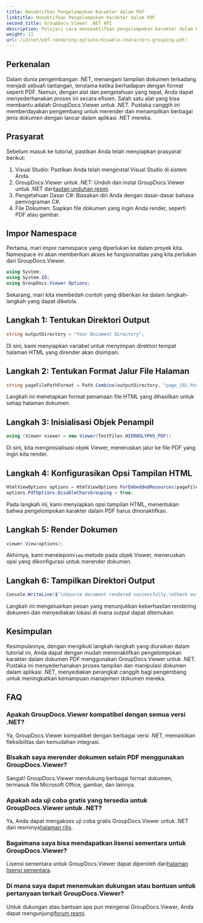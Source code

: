```yaml
---
title: Nonaktifkan Pengelompokan Karakter dalam PDF
linktitle: Nonaktifkan Pengelompokan Karakter dalam PDF
second_title: GroupDocs.Viewer .NET API
description: Pelajari cara menonaktifkan pengelompokan karakter dalam PDF menggunakan GroupDocs.Viewer untuk .NET. Ikuti tutorial langkah demi langkah kami untuk rendering dokumen yang lancar.
weight: 11
url: /id/net/pdf-rendering-options/disable-characters-grouping-pdf/
---
```

## Perkenalan
Dalam dunia pengembangan .NET, menangani tampilan dokumen terkadang menjadi sebuah tantangan, terutama ketika berhadapan dengan format seperti PDF. Namun, dengan alat dan pengetahuan yang tepat, Anda dapat menyederhanakan proses ini secara efisien. Salah satu alat yang bisa membantu adalah GroupDocs.Viewer untuk .NET. Pustaka canggih ini memberdayakan pengembang untuk merender dan menampilkan berbagai jenis dokumen dengan lancar dalam aplikasi .NET mereka.
## Prasyarat
Sebelum masuk ke tutorial, pastikan Anda telah menyiapkan prasyarat berikut:
1. Visual Studio: Pastikan Anda telah menginstal Visual Studio di sistem Anda.
2.  GroupDocs.Viewer untuk .NET: Unduh dan instal GroupDocs.Viewer untuk .NET dari[tautan unduhan resmi](https://releases.groupdocs.com/viewer/net/).
3. Pengetahuan Dasar C#: Biasakan diri Anda dengan dasar-dasar bahasa pemrograman C#.
4. File Dokumen: Siapkan file dokumen yang ingin Anda render, seperti PDF atau gambar.

## Impor Namespace
Pertama, mari impor namespace yang diperlukan ke dalam proyek kita. Namespace ini akan memberikan akses ke fungsionalitas yang kita perlukan dari GroupDocs.Viewer.

```csharp
using System;
using System.IO;
using GroupDocs.Viewer.Options;
```

Sekarang, mari kita membedah contoh yang diberikan ke dalam langkah-langkah yang dapat dikelola.
## Langkah 1: Tentukan Direktori Output
```csharp
string outputDirectory = "Your Document Directory";
```
Di sini, kami menyiapkan variabel untuk menyimpan direktori tempat halaman HTML yang dirender akan disimpan.
## Langkah 2: Tentukan Format Jalur File Halaman
```csharp
string pageFilePathFormat = Path.Combine(outputDirectory, "page_{0}.html");
```
Langkah ini menetapkan format penamaan file HTML yang dihasilkan untuk setiap halaman dokumen.
## Langkah 3: Inisialisasi Objek Penampil
```csharp
using (Viewer viewer = new Viewer(TestFiles.HIEROGLYPHS_PDF))
```
Di sini, kita menginisialisasi objek Viewer, meneruskan jalur ke file PDF yang ingin kita render.
## Langkah 4: Konfigurasikan Opsi Tampilan HTML
```csharp
HtmlViewOptions options = HtmlViewOptions.ForEmbeddedResources(pageFilePathFormat);
options.PdfOptions.DisableCharsGrouping = true;
```
Pada langkah ini, kami menyiapkan opsi tampilan HTML, menentukan bahwa pengelompokan karakter dalam PDF harus dinonaktifkan.
## Langkah 5: Render Dokumen
```csharp
viewer.View(options);
```
 Akhirnya, kami menelepon`View` metode pada objek Viewer, meneruskan opsi yang dikonfigurasi untuk merender dokumen.
## Langkah 6: Tampilkan Direktori Output
```csharp
Console.WriteLine($"\nSource document rendered successfully.\nCheck output in {outputDirectory}.");
```
Langkah ini mengeluarkan pesan yang menunjukkan keberhasilan rendering dokumen dan menyediakan lokasi di mana output dapat ditemukan.

## Kesimpulan
Kesimpulannya, dengan mengikuti langkah-langkah yang diuraikan dalam tutorial ini, Anda dapat dengan mudah menonaktifkan pengelompokan karakter dalam dokumen PDF menggunakan GroupDocs.Viewer untuk .NET. Pustaka ini menyederhanakan proses tampilan dan manipulasi dokumen dalam aplikasi .NET, menyediakan perangkat canggih bagi pengembang untuk meningkatkan kemampuan manajemen dokumen mereka.
## FAQ
### Apakah GroupDocs.Viewer kompatibel dengan semua versi .NET?
Ya, GroupDocs.Viewer kompatibel dengan berbagai versi .NET, memastikan fleksibilitas dan kemudahan integrasi.
### Bisakah saya merender dokumen selain PDF menggunakan GroupDocs.Viewer?
Sangat! GroupDocs.Viewer mendukung berbagai format dokumen, termasuk file Microsoft Office, gambar, dan lainnya.
### Apakah ada uji coba gratis yang tersedia untuk GroupDocs.Viewer untuk .NET?
 Ya, Anda dapat mengakses uji coba gratis GroupDocs.Viewer untuk .NET dari resminya[halaman rilis](https://releases.groupdocs.com/).
### Bagaimana saya bisa mendapatkan lisensi sementara untuk GroupDocs.Viewer?
Lisensi sementara untuk GroupDocs.Viewer dapat diperoleh dari[halaman lisensi sementara](https://purchase.groupdocs.com/temporary-license/).
### Di mana saya dapat menemukan dukungan atau bantuan untuk pertanyaan terkait GroupDocs.Viewer?
 Untuk dukungan atau bantuan apa pun mengenai GroupDocs.Viewer, Anda dapat mengunjungi[forum resmi](https://forum.groupdocs.com/c/viewer/9).